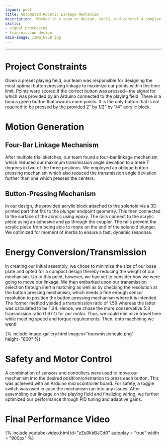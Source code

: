 ```yaml
---
layout: post
title: Automated Robotic Linkage Mechanism
description:  Worked in a team to design, build, and control a complex linkage mechanism to rapidly press arcade buttons in sequence
skills: 
- signal processing
- transmission design
main-image: /IMG_6858.jpg
---
```


---
# Project Constraints
Given a preset playing field, our team was responsible for designing the most optimal button pressing linkage to maximize our points within the time limit. Points were scored if the correct button was pressed--the signal for which was provided by an Arduino connected to the playing field. There is a bonus green button that awards more points. It is the only button that is not required to be pressed by the provided 2" by 1/2" by 1/4" acrylic block.

# Motion Generation
## Four-Bar Linkage Mechanism
After multiple trial sketches, our team found a four-bar linkage mechanism which reduced our maximum transmission angle deviation to a mere 7 degrees in two of the three positions. We employed an oblique button pressing mechanism which also reduced the transmission angle deviation further than one which presses the centers.

## Button-Pressing Mechanism
In our design, the provided acrylic block attached to the solenoid via a 3D-printed part that fits to the plunger endpoint geometry.  This then connected to the surface of the acrylic using epoxy. The rails connect to the acrylic piece using an adhesive and go through the coupler. The rails prevent the acrylic piece from being able to rotate on the end of the solenoid plunger. We optimized for moment of inertia to ensure a fast, dynamic response.

# Energy Conversion/Transmission
In creating our initial assembly, we chose to minimize the size of our base plate and opted for a compact design thereby reducing the weight of our mechanism. Up to this point, however, we had yet to consider how we were going to move our linkage. We then embarked upon our transmission selection through inertia matching as well as by checking the resolution at the button pressing mechanism, which needs a fine enough sensor resolution to position the button-pressing mechanism where it is intended. The former method yielded a transmission ratio of 1.59 whereas the latter was calculated to be 1.24. Hence, we chose the more conservative 5:3 transmission ratio (1.67:1) for our motor. Thus, we could minimize travel time while meeting speed and torque requirements. Then, onto machining we went!

{% include image-gallery.html images="transmissioncalc.png" height="800" %}

# Safety and Motor Control
A combination of sensors and controllers were used to move our mechanism into the desired positiion/orientation to press each button. This was achieved with an Arduino microcontroller board. For safety, a toggle switch was used in case the mechanism ran into any issues. After assembling our linkage on the playing field and finalizing wiring, we further optimized our performance through PID tuning and adaptive gains.

# Final Performance Video
{% include youtube-video.html id="zZu0kbBJCd0" autoplay = "true" width = "900px" %}
